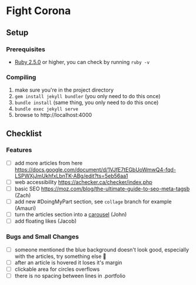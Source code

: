 # Fight Corona

## Setup
### Prerequisites
* [Ruby 2.5.0](https://www.ruby-lang.org/en/downloads/) or higher, you can check by running `ruby -v`

### Compiling
1. make sure you're in the project directory
2. `gem install jekyll bundler` (you only need to do this once)
2. `bundle install` (same thing, you only need to do this once)
3. `bundle exec jekyll serve`
4. browse to http://localhost:4000

## Checklist
### Features
- [ ] add more articles from here https://docs.google.com/document/d/1VJfE7tEGbUoWmwQ4-fqd-LSPWXjJmUkhfxLbnTK-ABg/edit?ts=5eb56aa1
- [ ] web accessibility https://achecker.ca/checker/index.php
- [ ] basic SEO https://moz.com/blog/the-ultimate-guide-to-seo-meta-tagsb (Zach)
- [ ] add new #DoingMyPart section, see `collage` branch for example (Amauri)
- [ ] turn the articles section into a [carousel](https://www.w3schools.com/bootstrap/bootstrap_carousel.asp) (John)
- [ ] add floating likes (Jacob)

### Bugs and Small Changes
- [ ] someone mentioned the blue background doesn't look good, especially with the articles, try something else 🤷
- [ ] after an article is hovered it loses it's margin
- [ ] clickable area for circles overflows
- [ ] there is no spacing between lines in .portfolio
